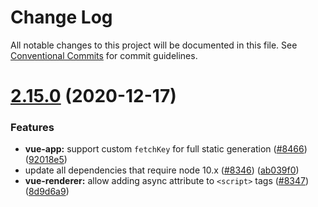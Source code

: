 # Change Log

All notable changes to this project will be documented in this file.
See [Conventional Commits](https://conventionalcommits.org) for commit guidelines.

# [2.15.0](https://github.com/nuxt/nuxt.js/compare/v2.14.12...v2.15.0) (2020-12-17)


### Features

* **vue-app:** support custom `fetchKey` for full static generation ([#8466](https://github.com/nuxt/nuxt.js/issues/8466)) ([92018e5](https://github.com/nuxt/nuxt.js/commit/92018e586b766b6e2728925c9a324d9863bd5e77))
* update all dependencies that require node 10.x ([#8346](https://github.com/nuxt/nuxt.js/issues/8346)) ([ab039f0](https://github.com/nuxt/nuxt.js/commit/ab039f051aa379999a00d7b916b7bbdb9305375b))
* **vue-renderer:** allow adding async attribute to `<script>` tags ([#8347](https://github.com/nuxt/nuxt.js/issues/8347)) ([8d9d6a9](https://github.com/nuxt/nuxt.js/commit/8d9d6a94d263b6eca0266b6e14e19f9c40385f76))
